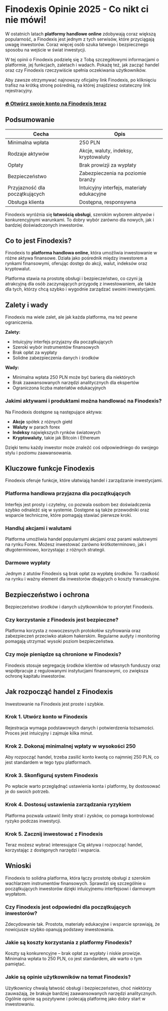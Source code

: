 # Finodexis Opinie 2025 - Co nikt ci nie mówi!
 

W ostatnich latach **platformy handlowe online** zdobywają coraz większą popularność, a Finodexis jest jednym z tych serwisów, które przyciągają uwagę inwestorów. Coraz więcej osób szuka łatwego i bezpiecznego sposobu na wejście w świat inwestycji. 

W tej opinii o Finodexis podzielę się z Tobą szczegółowymi informacjami o platformie, jej funkcjach, zaletach i wadach. Pokażę też, jak zacząć handel oraz czy Finodexis rzeczywiście spełnia oczekiwania użytkowników.

Aby zawsze otrzymywać najnowszy oficjalny link Finodexis, po kliknięciu trafisz na krótką stronę pośrednią, na której znajdziesz ostateczny link rejestracyjny.

### [🔥 Otwórz swoje konto na Finodexis teraz](https://github.com/Edmond2Gibbs/Flowise/blob/main/55pl.md)
## Podsumowanie

| Cecha                  | Opis                                    |
|------------------------|-----------------------------------------|
| Minimalna wpłata        | 250 PLN                                 |
| Rodzaje aktywów        | Akcje, waluty, indeksy, kryptowaluty    |
| Opłaty                 | Brak prowizji za wypłaty                 |
| Bezpieczeństwo         | Zabezpieczenia na poziomie branży       |
| Przyjazność dla początkujących | Intuicyjny interfejs, materiały edukacyjne |
| Obsługa klienta        | Dostępna, responsywna                    |

Finodexis wyróżnia się **łatwością obsługi**, szerokim wyborem aktywów i konkurencyjnymi warunkami. To dobry wybór zarówno dla nowych, jak i bardziej doświadczonych inwestorów.

## Co to jest Finodexis?

Finodexis to **platforma handlowa online**, która umożliwia inwestowanie w różne aktywa finansowe. Działa jako pośrednik między inwestorem a rynkami finansowymi, oferując dostęp do akcji, walut, indeksów oraz kryptowalut. 

Platforma stawia na prostotę obsługi i bezpieczeństwo, co czyni ją atrakcyjną dla osób zaczynających przygodę z inwestowaniem, ale także dla tych, którzy chcą szybko i wygodnie zarządzać swoimi inwestycjami.

## Zalety i wady

Finodexis ma wiele zalet, ale jak każda platforma, ma też pewne ograniczenia. 

**Zalety:**
- Intuicyjny interfejs przyjazny dla początkujących  
- Szeroki wybór instrumentów finansowych  
- Brak opłat za wypłaty  
- Solidne zabezpieczenia danych i środków  

**Wady:**
- Minimalna wpłata 250 PLN może być barierą dla niektórych  
- Brak zaawansowanych narzędzi analitycznych dla ekspertów  
- Ograniczona liczba materiałów edukacyjnych  

### Jakimi aktywami i produktami można handlować na Finodexis?

Na Finodexis dostępne są następujące aktywa:  
- **Akcje** spółek z różnych giełd  
- **Waluty** w parach forex  
- **Indeksy** największych rynków światowych  
- **Kryptowaluty**, takie jak Bitcoin i Ethereum  

Dzięki temu każdy inwestor może znaleźć coś odpowiedniego do swojego stylu i poziomu zaawansowania.

## Kluczowe funkcje Finodexis

Finodexis oferuje funkcje, które ułatwiają handel i zarządzanie inwestycjami.

### Platforma handlowa przyjazna dla początkujących

Interfejs jest prosty i czytelny, co pozwala osobom bez doświadczenia szybko odnaleźć się w systemie. Dostępne są także przewodniki oraz wsparcie techniczne, które pomagają stawiać pierwsze kroki.

### Handluj akcjami i walutami

Platforma umożliwia handel popularnymi akcjami oraz parami walutowymi na rynku Forex. Możesz inwestować zarówno krótkoterminowo, jak i długoterminowo, korzystając z różnych strategii.

### Darmowe wypłaty

Jednym z atutów Finodexis są brak opłat za wypłatę środków. To rzadkość na rynku i ważny element dla inwestorów dbających o koszty transakcyjne.

## Bezpieczeństwo i ochrona

Bezpieczeństwo środków i danych użytkowników to priorytet Finodexis.

### Czy korzystanie z Finodexis jest bezpieczne?

Platforma korzysta z nowoczesnych protokołów szyfrowania oraz zabezpieczeń przeciwko atakom hakerskim. Regularne audyty i monitoring pomagają utrzymać wysoki poziom bezpieczeństwa.

### Czy moje pieniądze są chronione w Finodexis?

Finodexis stosuje segregację środków klientów od własnych funduszy oraz współpracuje z regulowanymi instytucjami finansowymi, co zwiększa ochronę kapitału inwestorów.

## Jak rozpocząć handel z Finodexis

Inwestowanie na Finodexis jest proste i szybkie.

### Krok 1. Utwórz konto w Finodexis

Rejestracja wymaga podstawowych danych i potwierdzenia tożsamości. Proces jest intuicyjny i zajmuje kilka minut.

### Krok 2. Dokonaj minimalnej wpłaty w wysokości 250

Aby rozpocząć handel, trzeba zasilić konto kwotą co najmniej 250 PLN, co jest standardem w tego typu platformach.

### Krok 3. Skonfiguruj system Finodexis

Po wpłacie warto przeglądnąć ustawienia konta i platformy, by dostosować je do swoich potrzeb.

### Krok 4. Dostosuj ustawienia zarządzania ryzykiem

Platforma pozwala ustawić limity strat i zysków, co pomaga kontrolować ryzyko podczas inwestycji.

### Krok 5. Zacznij inwestować z Finodexis

Teraz możesz wybrać interesujące Cię aktywa i rozpocząć handel, korzystając z dostępnych narzędzi i wsparcia.

## Wnioski

Finodexis to solidna platforma, która łączy prostotę obsługi z szerokim wachlarzem instrumentów finansowych. Sprawdzi się szczególnie u początkujących inwestorów dzięki intuicyjnemu interfejsowi i darmowym wypłatom.

### Czy Finodexis jest odpowiedni dla początkujących inwestorów?

Zdecydowanie tak. Prostota, materiały edukacyjne i wsparcie sprawiają, że nowicjusze szybko opanują podstawy inwestowania.

### Jakie są koszty korzystania z platformy Finodexis?

Koszty są konkurencyjne – brak opłat za wypłaty i niskie prowizje. Minimalna wpłata to 250 PLN, co jest standardem, ale warto o tym pamiętać.

### Jakie są opinie użytkowników na temat Finodexis?

Użytkownicy chwalą łatwość obsługi i bezpieczeństwo, choć niektórzy zauważają, że brakuje bardziej zaawansowanych narzędzi analitycznych. Ogólnie opinie są pozytywne i polecają platformę jako dobry start w inwestowaniu.